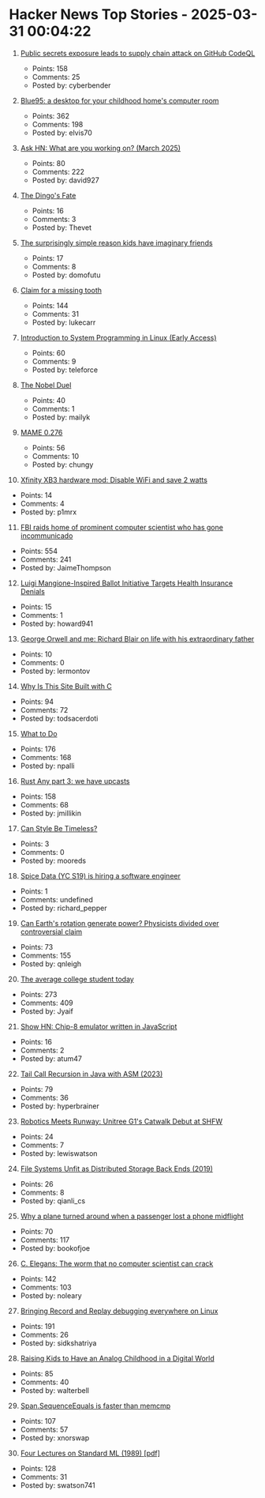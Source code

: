 # Hacker News Top Stories - 2025-03-31 00:04:22

1. [Public secrets exposure leads to supply chain attack on GitHub CodeQL](https://www.praetorian.com/blog/codeqleaked-public-secrets-exposure-leads-to-supply-chain-attack-on-github-codeql/)
   - Points: 158
   - Comments: 25
   - Posted by: cyberbender

2. [Blue95: a desktop for your childhood home's computer room](https://github.com/winblues/blue95)
   - Points: 362
   - Comments: 198
   - Posted by: elvis70

3. [Ask HN: What are you working on? (March 2025)](undefined)
   - Points: 80
   - Comments: 222
   - Posted by: david927

4. [The Dingo's Fate](https://www.noemamag.com/the-dingos-fate/)
   - Points: 16
   - Comments: 3
   - Posted by: Thevet

5. [The surprisingly simple reason kids have imaginary friends](https://www.vox.com/life/404992/imaginary-friends-kids-friendships-children)
   - Points: 17
   - Comments: 8
   - Posted by: domofutu

6. [Claim for a missing tooth](https://tf230.matteason.co.uk/)
   - Points: 144
   - Comments: 31
   - Posted by: lukecarr

7. [Introduction to System Programming in Linux (Early Access)](https://nostarch.com/introduction-system-programming-linux)
   - Points: 60
   - Comments: 9
   - Posted by: teleforce

8. [The Nobel Duel](https://www.asimov.press/p/nobel-duel)
   - Points: 40
   - Comments: 1
   - Posted by: mailyk

9. [MAME 0.276](https://www.mamedev.org/?p=549)
   - Points: 56
   - Comments: 10
   - Posted by: chungy

10. [Xfinity XB3 hardware mod: Disable WiFi and save 2 watts](https://gist.github.com/pmarks-net/af40dba69272806c1ec9cbe71429d2e7)
   - Points: 14
   - Comments: 4
   - Posted by: p1mrx

11. [FBI raids home of prominent computer scientist who has gone incommunicado](https://arstechnica.com/security/2025/03/computer-scientist-goes-silent-after-fbi-raid-and-purging-from-university-website/)
   - Points: 554
   - Comments: 241
   - Posted by: JaimeThompson

12. [Luigi Mangione-Inspired Ballot Initiative Targets Health Insurance Denials](https://www.newsweek.com/luigi-mangione-inspired-ballot-initiative-targets-health-insurance-denials-2052789)
   - Points: 15
   - Comments: 1
   - Posted by: howard941

13. [George Orwell and me: Richard Blair on life with his extraordinary father](https://www.theguardian.com/books/2025/mar/19/george-orwell-me-richard-blair-life-with-extraordinary-father)
   - Points: 10
   - Comments: 0
   - Posted by: lermontov

14. [Why Is This Site Built with C](https://marcelofern.com/posts/c/why-is-this-site-built-with-c/index.html)
   - Points: 94
   - Comments: 72
   - Posted by: todsacerdoti

15. [What to Do](https://paulgraham.com/do.html)
   - Points: 176
   - Comments: 168
   - Posted by: npalli

16. [Rust Any part 3: we have upcasts](https://lucumr.pocoo.org/2025/3/27/any-upcast/)
   - Points: 158
   - Comments: 68
   - Posted by: jmillikin

17. [Can Style Be Timeless?](https://www.mrporter.com/en-gb/journal/fashion/derek-guy-timeless-style-25197344)
   - Points: 3
   - Comments: 0
   - Posted by: mooreds

18. [Spice Data (YC S19) is hiring a software engineer](https://www.ycombinator.com/companies/spice-data/jobs/TijA35R-software-engineer)
   - Points: 1
   - Comments: undefined
   - Posted by: richard_pepper

19. [Can Earth's rotation generate power? Physicists divided over controversial claim](https://www.nature.com/articles/d41586-025-00847-0)
   - Points: 73
   - Comments: 155
   - Posted by: qnleigh

20. [The average college student today](https://hilariusbookbinder.substack.com/p/the-average-college-student-today)
   - Points: 273
   - Comments: 409
   - Posted by: Jyaif

21. [Show HN: Chip-8 emulator written in JavaScript](https://github.com/victorqribeiro/Chip8js)
   - Points: 16
   - Comments: 2
   - Posted by: atum47

22. [Tail Call Recursion in Java with ASM (2023)](https://unlinkedlist.org/2023/03/19/tail-call-recursion-in-java-with-asm/)
   - Points: 79
   - Comments: 36
   - Posted by: hyperbrainer

23. [Robotics Meets Runway: Unitree G1's Catwalk Debut at SHFW](https://chinaminutes.com/2025/03/27/robotics-meets-runway-unitree-g1s-catwalk-debut-at-shfw/)
   - Points: 24
   - Comments: 7
   - Posted by: lewiswatson

24. [File Systems Unfit as Distributed Storage Back Ends (2019)](https://dl.acm.org/doi/pdf/10.1145/3341301.3359656)
   - Points: 26
   - Comments: 8
   - Posted by: qianli_cs

25. [Why a plane turned around when a passenger lost a phone midflight](https://www.washingtonpost.com/travel/2025/03/28/air-france-lost-cellphone/)
   - Points: 70
   - Comments: 117
   - Posted by: bookofjoe

26. [C. Elegans: The worm that no computer scientist can crack](https://www.wired.com/story/openworm-worm-simulator-biology-code/)
   - Points: 142
   - Comments: 103
   - Posted by: noleary

27. [Bringing Record and Replay debugging everywhere on Linux](https://github.com/sidkshatriya/me/blob/master/008-rr-everywhere.md)
   - Points: 191
   - Comments: 26
   - Posted by: sidkshatriya

28. [Raising Kids to Have an Analog Childhood in a Digital World](https://www.joshuakennon.com/raising-kids-to-have-an-analogue-childhood-in-a-digital-world/)
   - Points: 85
   - Comments: 40
   - Posted by: walterbell

29. [Span<T>.SequenceEquals is faster than memcmp](https://richardcocks.github.io/2025-03-30-FasterThanMemCmp.html)
   - Points: 107
   - Comments: 57
   - Posted by: xnorswap

30. [Four Lectures on Standard ML (1989) [pdf]](https://www.cs.tufts.edu/~nr/cs257/archive/mads-tofte/four-lectures.pdf)
   - Points: 128
   - Comments: 31
   - Posted by: swatson741

